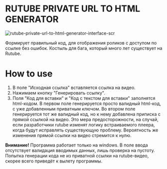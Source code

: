 # RUTUBE PRIVATE URL TO HTML GENERATOR
![rutube-private-url-to-html-generator-interface-scr](https://github.com/user-attachments/assets/9b3dd44f-a20f-415c-8c2e-32fc50b9974c)

Формирует правильный код, для отображения роликов с доступом по ссылке без ошибок. Костыль для бага, который много лет существует на Rutube.
# How to use
1. В поле "Исходная ссылка" вставляется ссылка на видео.
2. Нажимаем кнопку "Генерировать ссылку".
3. Поля "Код для вставки" и "Код с текстом для вставки" заполнятся html-кодом.
В первом поле генерируется просто валидный html-код, с уже добавленным приватным ключом. Во втором поле генерируется тот же валидный код, но к нему добавлена приписка с прямой ссылкой на видео.
Это мера предосторожности, на случай, если разработчики rutube изменят логику встраиваемого плеера, когда будут исправлять существующую проблему. Вероятность же изменения прямой ссылки на видео стремится к нулю.

**Внимание!** Программа работает только на windows. В поле ввода отсутствует валидация вводимых данных, лишь проверка на пустоту. Попытка генерации кода не из приватной ссылки на rutube-видео, скорее всего приведёт к вылету программы.

